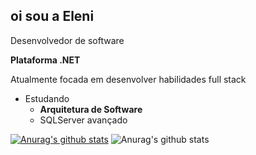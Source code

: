 ## oi sou a Eleni 
Desenvolvedor de software

**Plataforma .NET**

Atualmente focada em desenvolver habilidades full stack

- Estudando
  - **Arquitetura de Software**
  - SQLServer avançado

[![Anurag's github stats](https://github-readme-stats.vercel.app/api?username=elenibortoletto)](https://github.com/elenibortoletto/github-readme-stats)
![Anurag's github stats](https://github-readme-stats.vercel.app/api?username=elenibortoletto&show_icons=true)
